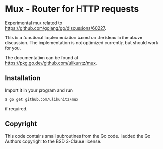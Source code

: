 # Mux - Router for HTTP requests

Experimental mux related to https://github.com/golang/go/discussions/60227.

This is a functional implementation based on the ideas in the above discussion.
The implementation is not optimized currently, but should work for you.

The documentation can be found at https://pkg.go.dev/github.com/ulikunitz/mux.

## Installation

Import it in your program and run
```
$ go get github.com/ulikunitz/mux
````
if required.

## Copyright

This code contains small subroutines from the Go code. I added the Go
Authors copyright to the BSD 3-Clause license.
